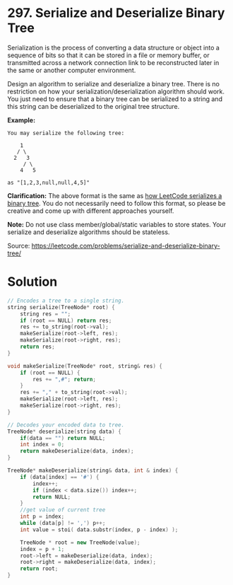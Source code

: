 # 297. Serialize and Deserialize Binary Tree

Serialization is the process of converting a data structure or object into a sequence of bits so that it can be stored in a file or memory buffer, or transmitted across a network connection link to be reconstructed later in the same or another computer environment.

Design an algorithm to serialize and deserialize a binary tree. There is no restriction on how your serialization/deserialization algorithm should work. You just need to ensure that a binary tree can be serialized to a string and this string can be deserialized to the original tree structure.

**Example:** 

```
You may serialize the following tree:

    1
   / \
  2   3
     / \
    4   5

as "[1,2,3,null,null,4,5]"
```

**Clarification:** The above format is the same as [how LeetCode serializes a binary tree](https://leetcode.com/faq/#binary-tree). You do not necessarily need to follow this format, so please be creative and come up with different approaches yourself.

**Note:** Do not use class member/global/static variables to store states. Your serialize and deserialize algorithms should be stateless.



Source: https://leetcode.com/problems/serialize-and-deserialize-binary-tree/



# Solution

```c++
// Encodes a tree to a single string.
string serialize(TreeNode* root) {
    string res = "";
    if (root == NULL) return res;
    res += to_string(root->val);
    makeSerialize(root->left, res);
    makeSerialize(root->right, res);
    return res;
}

void makeSerialize(TreeNode* root, string& res) {
    if (root == NULL) {
        res += ",#"; return;
    }
    res += "," + to_string(root->val);
    makeSerialize(root->left, res);
    makeSerialize(root->right, res);
}

// Decodes your encoded data to tree.
TreeNode* deserialize(string data) {
    if(data == "") return NULL;
    int index = 0;
    return makeDeserialize(data, index);
}

TreeNode* makeDeserialize(string& data, int & index) {
    if (data[index] == '#') {
        index++;
        if (index < data.size()) index++;
        return NULL;
    }
    //get value of current tree
    int p = index;
    while (data[p] != ',') p++;
    int value = stoi( data.substr(index, p - index) );

    TreeNode * root = new TreeNode(value);
    index = p + 1;
    root->left = makeDeserialize(data, index);
    root->right = makeDeserialize(data, index);
    return root;
} 
```


